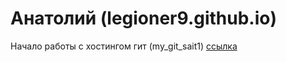 # Анатолий (legioner9.github.io)
Начало работы с хостингом гит (my_git_sait1)
[ссылка](legioner9.github.io/Sayt_10_mod_3_lessexample/src/)
